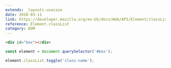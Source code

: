 ```yaml
---
extends: _layouts.usecase
date: 2018-03-11
link: https://developer.mozilla.org/en-US/docs/Web/API/Element/classList
reference: Element.classList
category: DOM
---
```


```html
<div id="box"></div>
```

```javascript
const element = document.querySelector('#box');

element.classList.toggle('class-name');
```
